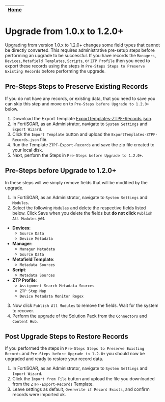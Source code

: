 | [Home](../README.md) |
|----------------------|

# Upgrade from 1.0.x to 1.2.0+

Upgrading from version 1.0.x to 1.2.0+ changes some field types that cannot be directly converted. This requires administrative pre-setup steps before performing an upgrade to be successful. If you have records the `Managers`, `Devices`, `Metafield Templates`, `Scripts`, or `ZTP Profile` then you need to export these records using the steps in `Pre-Steps Steps to Preserve Existing Records` before performing the upgrade. 

## Pre-Steps Steps to Preserve Existing Records

If you do not have any records, or existing data, that you need to save you can skip this step and move on to `Pre-Steps before Upgrade to 1.2.0+` below. 

1. Download the Export Template [ExportTemplates-ZTPF-Records.json](./ExportTemplates-ZTPF-Records.json). 
2. In FortiSOAR, as an Administrator, navigate to `System Settings` and `Export Wizard`.
3. Click the `Import Template` button and upload the `ExportTemplates-ZTPF-Records.json` file. 
4. Run the Template `ZTPF-Export-Records` and save the zip file created to your local disk. 
5. Next, perform the Steps in `Pre-Steps before Upgrade to 1.2.0+`. 

## Pre-Steps before Upgrade to 1.2.0+

In these steps will we simply remove fields that will be modified by the upgrade. 

1. In FortiSOAR, as an Administrator, navigate to `System Settings` and `Modules`.
2. Select the following `Modules` and delete the respective fields listed below. Click Save when you delete the fields but **do not click** `Publish All Modules` yet. 
  - **Devices**:
    - `Source Data`
    - `Device Metadata`
  - **Manager**:
    - `Manager Metadata`
    - `Source Data`
  - **Metafield Template**:
    - `Metadata Sources`
  - **Script**:
    - `Metadata Sources`
  - **ZTP Profile**:
    - `Assignment Search Metadata Sources`
    - `ZTP Step Map`
    - `Device Metadata Monitor Regex`
3. Now click `Publish All Modules` to remove the fields. Wait for the system to recover. 
4. Perform the upgrade of the Solution Pack from the `Connectors` and `Content Hub`.

## Post Upgrade Steps to Restore Records

If you performed the steps in `Pre-Steps Steps to Preserve Existing Records` and `Pre-Steps before Upgrade to 1.2.0+` you should now be upgraded and ready to restore your record data. 

1. In FortiSOAR, as an Administrator, navigate to `System Settings` and `Import Wizard`.
2. Click the `Import from File` button and upload the file you downloaded from the `ZTPF-Export-Records` Template. 
3. Leave settings as default, `Overwrite if Record Exists`, and confirm records were imported ok. 